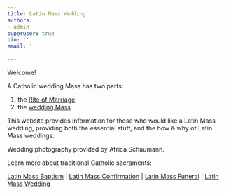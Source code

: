 ```yaml
---
title: Latin Mass Wedding
authors:
- admin
superuser: true
bio: ''
email: ''

---
```


<html prefix="og: http://ogp.me/ns#">
<head>
  
<title>Latin Mass Wedding</title>
<meta property="og:title" content="Latin Mass Wedding" />
<meta property="og:type" content="website" />
<meta property="og:url" content="https://www.latinmasswedding.com/" />
<meta property="og:image" content="https://www.latinmasswedding.com/img/sharing2.JPG" />
</head>
</html>

Welcome!

A Catholic wedding Mass has two parts:

1. the [Rite of Marriage](/rite-of-marriage/)
2. the [wedding Mass](/wedding-mass/)

This website provides information for those who would like a Latin Mass wedding, providing both the essential stuff, and the how & why of Latin Mass weddings.

Wedding photography provided by Africa Schaumann.  

Learn more about traditional Catholic sacraments:

[Latin Mass Baptism](https://www.latinmassbaptism.com/) | [Latin Mass Confirmation](https://www.latinmassconfirmation.com/) | [Latin Mass Funeral](https://www.latinmassfuneral.com/) | [Latin Mass Wedding](https://www.latinmasswedding.com/)
